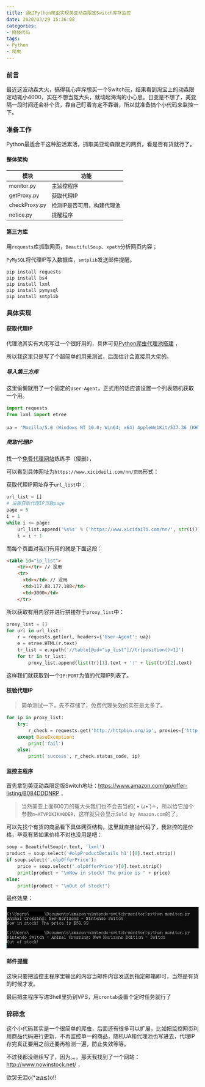```yaml
---
title: 通过Python爬虫实现美亚动森限定Switch库存监控
date: 2020/03/29 15:36:08
categories:
- 捣鼓代码
tags:
- Python
- 爬虫
---
```




### 前言

最近这波动森大火，搞得我心痒痒想买一个Switch玩，结果看到淘宝上的动森限定动辄小4000，实在不想当冤大头，就动起海淘的小心思。日亚是不想了，美亚隔一段时间还会补个货，靠自己盯着肯定不靠谱，所以就准备搞个小代码来监控一下。



### 准备工作

Python最适合干这种脏活累活，抓取美亚动森限定的网页，看是否有货就行了。

#### 整体架构

| 模块          | 功能                       |
| ------------- | -------------------------- |
| monitor.py    | 主监控程序                 |
| getProxy.py   | 获取代理IP                 |
| checkProxy.py | 检测IP是否可用，构建代理池 |
| notice.py     | 提醒程序                   |


<!-- more -->


#### 第三方库

用`requests`库抓取网页，`BeautifulSoup`、`xpath`分析网页内容；

`PyMySQL`将代理IP写入数据库，`smtplib`发送邮件提醒。

```
pip install requests
pip install bs4
pip install lxml
pip install pymysql
pip install smtplib
```


### 具体实现

#### 获取代理IP

代理池其实有大佬写过一个很好用的，具体可见[Python爬虫代理池搭建](https://blog.csdn.net/pengjunlee/article/details/90174453) ，

所以我这里只是写了个超简单的用来测试，后面估计会直接用大佬的。

##### 导入第三方库

这里偷懒就用了一个固定的`User-Agent`，正式用的话应该设置一个列表随机获取一个用。

```python
import requests
from lxml import etree

ua = 'Mozilla/5.0 (Windows NT 10.0; Win64; x64) AppleWebKit/537.36 (KHTML, like Gecko) Chrome/81.0.4044.69 Safari/537.36 Edg/81.0.416.34'
```

##### 爬取代理IP

找一个[免费代理网站](https://www.xicidaili.com/)练练手（侵删），

可以看到具体网址为`https://www.xicidaili.com/nn/页码`形式：

获取代理IP网址存于`url_list`中：

```python
url_list = []
# 设置获取代理IP页数page
page = 5
i = 1
while i <= page:
    url_list.append('%s%s' % ('https://www.xicidaili.com/nn/', str(i)))
    i = i + 1
```

而每个页面对我们有用的就是下面这段：

```html
<table id="ip_list">
	<tr></tr> // 没用
    <tr>
      <td></td> // 没用
      <td>117.88.177.188</td>
      <td>3000</td>
    </tr>
```

所以获取有用内容并进行拼接存于`proxy_list`中：

```python
proxy_list = []
for url in url_list:
    r = requests.get(url, headers={'User-Agent': ua})
    e = etree.HTML(r.text)
    tr_list = e.xpath('//table[@id="ip_list"]//tr[position()>1]')
    for tr in tr_list:
        proxy_list.append(list(tr)[1].text + ':' + list(tr)[2].text)
```

这样我们就获取到一个`IP:PORT`为值的代理IP列表了。



#### 校验代理IP

> 简单测试一下，先不存储了，免费代理失效的实在是太多了。

```python
for ip in proxy_list:
    try:
        r_check = requests.get('http://httpbin.org/ip', proxies={'http': 'http://' + ip}, timeout=3)
    except BaseException:
        print('fail')
    else:
        print('success', r_check.status_code, ip)
```



#### 监控主程序

首先拿到美亚动森限定版Switch地址：https://www.amazon.com/gp/offer-listing/B084DDDNRP ，

> 当然美亚上面600刀的冤大头我们也不会去当的( • ̀ω•́ )✧，所以给它加个参数`m=ATVPDKIKX0DER`，这样就只会显示`Sold by Amazon.com`的了。

可以先找个有货的商品看下具体网页结构，这里就直接抛代码了，我监控的是价格，毕竟有货如果价格不对也没用是吧：

```python
soup = BeautifulSoup(r.text, 'lxml')
product = soup.select('#olpProductDetails h1')[0].text.strip()
if soup.select('.olpOfferPrice'):
    price = soup.select('.olpOfferPrice')[0].text.strip()
    print(product + "\nNow in stock! The price is " + price)
else:
    print(product + "\nOut of stock!")
```

最终效果：

![](/images/2020/0329/monitor.png)



#### 邮件提醒

这块只要把监控主程序里输出的内容当邮件内容发送到指定邮箱即可，当然是有货的时候才发。

最后把主程序写进Shell里扔到VPS，用`crontab`设置个定时任务就行了



### 碎碎念

这个小代码其实是一个很简单的爬虫，后面还有很多可以扩展，比如把监控网页利用商品代码进行更新，不再监控单一的商品，随机UA和代理池也写进去，代理IP存完真正要用之前还要再检测一遍，防止失效等等。

不过我都没继续写了，因为。。。那天我找到了一个网站：http://www.nowinstock.net/ ，

欲哭无泪o(*≧д≦)o!!

